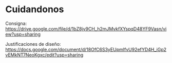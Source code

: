 # Cuidandonos
Consigna: https://drive.google.com/file/d/1bZ8jy9CH_h2mJMvkfXYspqD48YF9Vasn/view?usp=sharing

Justificaciones de diseño: https://docs.google.com/document/d/18OfC6S3yEUpmIfvU92efYD4H_iGp2vEMkNT7NeoKgxc/edit?usp=sharing

